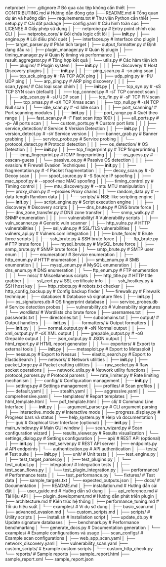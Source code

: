 netprobe/
├── .gitignore              # Bỏ qua các tệp không cần thiết
├── CONTRIBUTING.md         # Hướng dẫn đóng góp
├── README.md               # Tổng quan dự án và hướng dẫn
├── requirements.txt        # Thư viện Python cần thiết
├── setup.py               # Cài đặt package
├── config.yaml            # Cấu hình toàn cục
├── LICENSE                # Giấy phép sử dụng
│
├── netprobe.py            # Entry point chính của CLI
│
├── netprobe_core/         # Gói chứa logic cốt lõi
│   ├── __init__.py
│   ├── engine.py          # Lõi điều phối quét
│   ├── interfaces.py      # Interface cho plugin
│   ├── target_parser.py   # Phân tích target
│   ├── output_formatter.py # Định dạng đầu ra
│   ├── plugin_manager.py  # Quản lý plugin
│   ├── timing_manager.py  # Quản lý timing và performance
│   ├── result_aggregator.py # Tổng hợp kết quả
│   └── utils.py           # Các hàm tiện ích
│
├── plugins/               # Plugin system
│   ├── __init__.py
│   │
│   ├── discovery/         # Host Discovery plugins
│   │   ├── __init__.py
│   │   ├── ping_scan.py   # -sn ping scan
│   │   ├── tcp_ack_ping.py # -PA TCP ACK ping
│   │   ├── udp_ping.py    # -PU UDP ping
│   │   └── arp_ping.py    # ARP ping discovery
│   │
│   ├── scan_types/        # Các loại scan chính
│   │   ├── __init__.py
│   │   ├── tcp_syn.py     # -sS TCP SYN scan (default)
│   │   ├── tcp_connect.py # -sT TCP connect scan
│   │   ├── udp_scan.py    # -sU UDP scan
│   │   ├── tcp_fin.py     # -sF TCP FIN scan
│   │   ├── tcp_xmas.py    # -sX TCP Xmas scan
│   │   ├── tcp_null.py    # -sN TCP Null scan
│   │   └── idle_scan.py   # -sI Idle scan
│   │
│   ├── port_scanning/     # Port scanning modules
│   │   ├── __init__.py
│   │   ├── port_range.py  # Quét theo range
│   │   ├── fast_scan.py   # -F Fast scan (top 100)
│   │   ├── all_ports.py   # -p- All ports scan
│   │   └── custom_ports.py # Custom port lists
│   │
│   ├── service_detection/ # Service & Version Detection
│   │   ├── __init__.py
│   │   ├── version_detect.py # -sV Service version
│   │   ├── banner_grab.py    # Banner grabbing
│   │   ├── service_probe.py  # Service probing
│   │   └── protocol_detect.py # Protocol detection
│   │
│   ├── os_detection/      # OS Detection
│   │   ├── __init__.py
│   │   ├── tcp_fingerprint.py # TCP fingerprinting
│   │   ├── icmp_fingerprint.py # ICMP fingerprinting
│   │   ├── os_guess.py        # --osscan-guess
│   │   └── passive_os.py      # Passive OS detection
│   │
│   ├── evasion/          # Firewall Evasion Techniques
│   │   ├── __init__.py
│   │   ├── fragmentation.py  # -f Packet fragmentation
│   │   ├── decoy_scan.py     # -D Decoy scan
│   │   ├── spoof_source.py   # -S Source IP spoofing
│   │   ├── mac_spoof.py      # --spoof-mac MAC spoofing
│   │   ├── timing_control.py # Timing control
│   │   ├── mtu_discovery.py  # --mtu MTU manipulation
│   │   ├── proxy_chain.py    # --proxies Proxy chains
│   │   └── random_data.py    # --data-length Random data
│   │
│   └── scripts/          # NSE-like scripting engine
│       ├── __init__.py
│       ├── script_engine.py  # Script execution engine
│       │
│       ├── discovery/    # Discovery scripts
│       │   ├── dns_brute.py      # DNS brute force
│       │   ├── dns_zone_transfer.py # DNS zone transfer
│       │   └── snmp_walk.py      # SNMP enumeration
│       │
│       ├── vulnerability/ # Vulnerability scripts
│       │   ├── vuln_scanner.py   # Generic vuln scanner
│       │   ├── http_vulns.py     # HTTP vulnerabilities
│       │   ├── ssl_vulns.py      # SSL/TLS vulnerabilities
│       │   └── vulners_api.py    # Vulners.com integration
│       │
│       ├── brute_force/  # Brute force scripts
│       │   ├── ssh_brute.py      # SSH brute force
│       │   ├── ftp_brute.py      # FTP brute force
│       │   ├── mysql_brute.py    # MySQL brute force
│       │   ├── snmp_brute.py     # SNMP brute force
│       │   └── smtp_brute.py     # SMTP user enum
│       │
│       ├── enumeration/  # Service enumeration
│       │   ├── http_enum.py      # HTTP enumeration
│       │   ├── smb_enum.py       # SMB enumeration
│       │   ├── mysql_enum.py     # MySQL enumeration
│       │   ├── dns_enum.py       # DNS enumeration
│       │   └── ftp_enum.py       # FTP enumeration
│       │
│       └── misc/         # Miscellaneous scripts
│           ├── http_title.py     # HTTP title grabber
│           ├── ssl_cert.py       # SSL certificate info
│           ├── ssh_hostkey.py    # SSH host key
│           ├── http_robots.py    # robots.txt checker
│           ├── http_config_backup.py # Config backup finder
│           └── firewalk.py       # Firewalk technique
│
├── database/             # Database và signature files
│   ├── __init__.py
│   ├── os_signatures.db  # OS fingerprint database
│   ├── service_probes.db # Service detection probes
│   ├── vulnerability.db  # Vulnerability signatures
│   └── wordlists/        # Wordlists cho brute force
│       ├── usernames.txt
│       ├── passwords.txt
│       ├── directories.txt
│       └── subdomains.txt
│
├── output/               # Output handlers
│   ├── __init__.py
│   ├── formatters/       # Output formatters
│   │   ├── __init__.py
│   │   ├── normal_output.py  # -oN Normal output
│   │   ├── xml_output.py     # -oX XML output
│   │   ├── grepable_output.py # -oG Grepable output
│   │   ├── json_output.py    # JSON output
│   │   └── html_report.py    # HTML report generator
│   │
│   └── exporters/        # Export to external tools
│       ├── __init__.py
│       ├── metasploit.py     # Export to Metasploit
│       ├── nessus.py         # Export to Nessus
│       └── elastic_search.py # Export to ElasticSearch
│
├── network/              # Network utilities
│   ├── __init__.py
│   ├── packet_forge.py   # Packet crafting utilities
│   ├── raw_socket.py     # Raw socket operations
│   ├── network_utils.py  # Network utility functions
│   ├── protocol_parsers.py # Protocol parsers
│   └── rate_limiter.py   # Rate limiting mechanism
│
├── config/               # Configuration management
│   ├── __init__.py
│   ├── settings.py       # Settings management
│   ├── profiles/         # Scan profiles
│   │   ├── default.yaml
│   │   ├── stealth.yaml
│   │   ├── aggressive.yaml
│   │   └── comprehensive.yaml
│   └── templates/        # Report templates
│       ├── html_template.html
│       └── pdf_template.html
│
├── cli/                  # Command Line Interface
│   ├── __init__.py
│   ├── argument_parser.py # CLI argument parsing
│   ├── interactive_mode.py # Interactive mode
│   ├── progress_display.py # Progress bars và status
│   └── help_system.py    # Help và documentation
│
├── gui/                  # Graphical User Interface (optional)
│   ├── __init__.py
│   ├── main_window.py    # Main GUI window
│   ├── scan_wizard.py    # Scan configuration wizard
│   ├── results_viewer.py # Results visualization
│   └── settings_dialog.py # Settings configuration
│
├── api/                  # REST API (optional)
│   ├── __init__.py
│   ├── rest_server.py    # REST API server
│   ├── endpoints.py      # API endpoints
│   └── authentication.py # API authentication
│
├── tests/                # Test suite
│   ├── __init__.py
│   ├── unit/             # Unit tests
│   │   ├── test_engine.py
│   │   ├── test_target_parser.py
│   │   ├── test_plugins.py
│   │   └── test_output.py
│   ├── integration/      # Integration tests
│   │   ├── test_scan_flows.py
│   │   └── test_plugin_integration.py
│   ├── performance/      # Performance tests
│   │   └── test_performance.py
│   └── fixtures/         # Test data
│       ├── sample_targets.txt
│       └── expected_outputs.json
│
├── docs/                 # Documentation
│   ├── README.md
│   ├── installation.md   # Hướng dẫn cài đặt
│   ├── user_guide.md     # Hướng dẫn sử dụng
│   ├── api_reference.md  # Tài liệu API
│   ├── plugin_development.md # Hướng dẫn phát triển plugin
│   ├── architecture.md   # Kiến trúc hệ thống
│   ├── performance_tuning.md # Tối ưu hiệu suất
│   └── examples/         # Ví dụ sử dụng
│       ├── basic_scan.md
│       ├── advanced_evasion.md
│       └── custom_scripts.md
│
├── scripts/              # Utility scripts
│   ├── install.sh        # Installation script
│   ├── update_db.py      # Update signature databases
│   ├── benchmark.py      # Performance benchmarking
│   └── generate_docs.py  # Documentation generation
│
└── examples/             # Example configurations và usage
    ├── scan_configs/     # Example scan configurations
    │   ├── web_app_scan.yaml
    │   ├── network_discovery.yaml
    │   └── vulnerability_scan.yaml
    ├── custom_scripts/   # Example custom scripts
    │   └── custom_http_check.py
    └── reports/          # Sample reports
        ├── sample_report.html
        ├── sample_report.xml
        └── sample_report.json